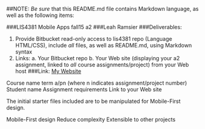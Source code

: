 ##NOTE: *Be sure* that this README.md file contains Markdown language, as well as the following items:

###LIS4381 Mobile Apps fall15 a2
###Leah Ramsier
###Deliverables: 
1. Provide Bitbucket read-only access to lis4381 repo (Language HTML/CSS), include
*all* files, as well as README.md, using Markdown syntax
2. Links:
a. Your Bitbucket repo
b. Your Web site (displaying your a2 assignment, linked to *all* course
assignments/project) from your Web host
###Link:
[My Website](http://leaherynramsier.com/lis4381/a2/index.php "Leah's Page")

Course name term a/pn (where n indicates assignment/project number)
Student name
Assignment requirements
Link to your Web site

The initial starter files included are to be manipulated for Mobile-First design.

Mobile-First design
Reduce complexity
Extensible to other projects
